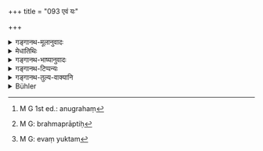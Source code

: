 +++
title = "093 एवं यः"

+++

<details><summary>गङ्गानथ-मूलानुवादः</summary>

The Brāhmaṇa who thus daily honours all beings, becomes endowed with a body of light, and goes to the highest place, by the straight path.—(93)
</details>

<details><summary>मेधातिथिः</summary>

पूर्वस्योपसंहारः । **सर्व**ग्रहणाद् अन्येषाम् अपि मृगकुक्कुटमार्जारादीनां ग्रामे संभवताम् अन्नेनोपकर्तव्यम् । अर्चतिर् अनुग्रहे[^१७१] न पूजायां, श्वादीनां तदसंभवात् । अवज्ञानप्रतिषेधार्थं चैवम् उपात्तम्, नानुगृह्णातीति पठितम् । **परं स्थानं** धाम ब्रह्म प्राप्नोति[^१७२] । **पथर्जुना** । न संसारयोनीर् बह्वीर् भ्राम्यति ।


[^१७२]:
     M G: brahmaprāptiḥ


[^१७१]:
     M G 1st ed.: anugrahaṃ

- <u>किं पुनर्</u> एतत् फलविधानम् । 

- <u>नेति</u> ब्रूमः । नित्यो ऽयं विधिर् इत्य् उक्तम् । नित्ये च फलश्रवणम् अर्थवादः । न ह्य् अत्र विधिः श्रूयते । गच्छतीति वर्तमानापदेशो ऽयम् । 

- **तेजोमूर्तिः** केवलतेजःशरीरः, न पाञ्चभौतिकं शरीरम् अभिसंबध्यते, बोधस्वभाव एव भवति । निष्कल्मषता वानेन लक्ष्यते । शुद्धप्रकृतिर् भवतीत्य् अर्थः । भूतानुकम्पनं चेदम् । असति शास्त्रातिक्रमे पापसंबन्धस्याभावाच् छुद्धता युक्ता । इतरथा पापस्य मलरूपत्वान् न तेजोमूर्तिः । असति च पापे परं धाम श्रेष्ठम् अदुःखरूपं प्राप्नोतीत्य् एतद् अपि युक्तम्[^१७३] एव ॥ ३.८३ ॥


[^१७३]:
     M G: evaṃ yuktam
</details>

<details><summary>गङ्गानथ-भाष्यानुवादः</summary>

This sums up what has gone before.

The epithet ‘*all*’ indicates that one should help with food the deer, the cock, the cat and such other animals as grow in the villages.

‘*Honour*’ here denotes *help*, not *worship*; us worship could not apply to dogs, &c. In fact, what is meant is the forbidding of ill-treatment; and it in with this view that the author has not used the term ‘help.’

‘*Highest place*’—*i.e*., he reaches Brahman.

‘*By the straight path*’—*i.e*., he has not to wander through an endless series of births as different animals.

*Question*—“Is this verse meant to lay down the reward (to be
obtained)?”

We say—*no*. For it has already been explained that the injunction of the offerings is an obligatory one; and if a reward happen to be mentioned in connection with an obligatory act, it can only be taken as a commendatory description. Nor is any injunctive word found in the verse; the word used is ‘*goes*,’ in the present tense.

‘*With a body of light*’—*i.e*., with a body made up of light only; he is no longer tramelled with a body made up of the five elemental substances; *i.e*., he becomes of the nature of pure Consciousness. Or, the term may be takeu as connoting *freedom from sin*; the meaning being that he becomes pure of character. The act done is one of helping all beings; and when the man does not transgress any scriptural injunctions, he incurs no sin; and hence it is only right that he should be *pure*. If it were otherwise, then *sin* being an impurity, he could never have a *body of light*. There being no sin in him, it is only natural that the man should reach the highest place, which consists in a state free from all pain and suffering.—(93)
</details>

<details><summary>गङ्गानथ-टिप्पन्यः</summary>

‘*Tejomūrtiḥ*’—‘Endowed with the body of light,’ qualifying the ‘*Brāhmaṇa*’ (Medhātithi);—Kullūka reads ‘*tejomūrti*’ (neuter) and explains it as ‘resplendent’, qualifying the ‘place’.

This verse is quoted in *Vīramitrodaya* (Āhnika, p. 403), where it is noted that the use of the word ‘*archati*’, ‘honours’, is meant to imply that even the making of offerings to crows and others should not be accompanied by a feeling of disrespect, or contempt.—‘*Patharjunā*’ is to be construed as ‘*ṛjunā pathā*’.
</details>

<details><summary>गङ्गानथ-तुल्य-वाक्यानि</summary>

**(verses 3.84-93)  
**

See Comparative notes for [Verse 3.84].
</details>

<details><summary>Bühler</summary>

093	That Brahmana who thus daily honours all beings, goes, endowed with a resplendent body, by a straight road to the highest dwelling-place (i.e. Brahman).
</details>
